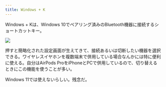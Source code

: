 ```yaml
---
title: Windows + K
---
```

Windows + Kは、Windows 10でペアリング済みのBluetooth機器に接続するショートカットキー。

![](https://lh6.googleusercontent.com/cGSwBRjLRYuX4AOg8SdAFpztOZnG3o3VuJomW0aLNjluSTbS1QhIHLdXV_fcqHPuXB_VUa1P-Eli8Jt_CJsy18-qWI-akiyYFqf4agq5zDaRIY7KkZn5m_cSyTvMEbAw4iQHopxjagRswUkfl3JoF61c5ahhYCXjzu9nJCuW_G0uZRRWjBVp6cLM)

押すと簡略化された設定画面が生えてきて、接続あるいは切断したい機器を選択できる。ワイヤレスイヤホンを複数端末で併用している場合なんかには特に便利に使える。自分はAirPods ProをiPhoneとPCで併用しているので、切り替えるときにこの機能を使うことが多い。

Windows 11では使えないらしい。残念だ。
